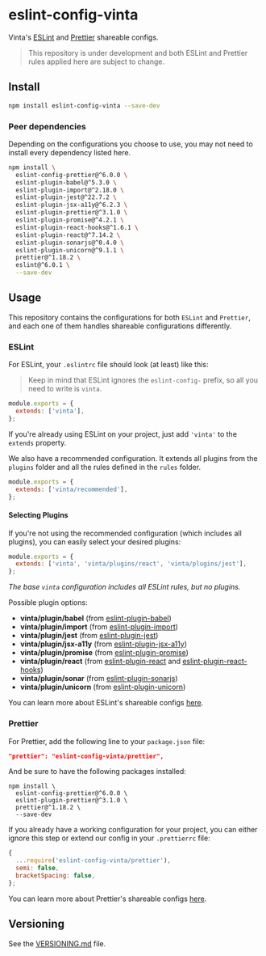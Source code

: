 # eslint-config-vinta

Vinta's [ESLint](http://eslint.org) and [Prettier](https://prettier.io/) shareable configs.

> This repository is under development and both ESLint and Prettier rules applied here are subject to change.

## Install

```bash
npm install eslint-config-vinta --save-dev
```

### Peer dependencies

Depending on the configurations you choose to use, you may not need to install every dependency listed here.

```bash
npm install \
  eslint-config-prettier@^6.0.0 \
  eslint-plugin-babel@^5.3.0 \
  eslint-plugin-import@^2.18.0 \
  eslint-plugin-jest@^22.7.2 \
  eslint-plugin-jsx-a11y@^6.2.3 \
  eslint-plugin-prettier@^3.1.0 \
  eslint-plugin-promise@^4.2.1 \
  eslint-plugin-react-hooks@^1.6.1 \
  eslint-plugin-react@^7.14.2 \
  eslint-plugin-sonarjs@^0.4.0 \
  eslint-plugin-unicorn@^9.1.1 \
  prettier@^1.18.2 \
  eslint@^6.0.1 \
  --save-dev
```

## Usage

This repository contains the configurations for both `ESLint` and `Prettier`, and each one of them handles shareable configurations differently.

### ESLint

For ESLint, your `.eslintrc` file should look (at least) like this:

> Keep in mind that ESLint ignores the `eslint-config-` prefix, so all you need to write is `vinta`.

```js
module.exports = {
  extends: ['vinta'],
};
```

If you're already using ESLint on your project, just add `'vinta'` to the `extends` property.

We also have a recommended configuration. It extends all plugins from the `plugins` folder and all the rules defined in the `rules` folder.

```js
module.exports = {
  extends: ['vinta/recommended'],
};
```

#### Selecting Plugins

If you're not using the recommended configuration (which includes all plugins), you can easily select your desired plugins:

```js
module.exports = {
  extends: ['vinta', 'vinta/plugins/react', 'vinta/plugins/jest'],
};
```

*The base `vinta` configuration includes all ESLint rules, but no plugins.*

Possible plugin options:

- **vinta/plugin/babel** (from [eslint-plugin-babel](https://github.com/babel/eslint-plugin-babel))
- **vinta/plugin/import** (from [eslint-plugin-import](https://github.com/benmosher/eslint-plugin-import))
- **vinta/plugin/jest** (from [eslint-plugin-jest](https://github.com/jest-community/eslint-plugin-jest))
- **vinta/plugin/jsx-a11y** (from [eslint-plugin-jsx-a11y](https://github.com/evcohen/eslint-plugin-jsx-a11y))
- **vinta/plugin/promise** (from [eslint-plugin-promise](https://github.com/xjamundx/eslint-plugin-promise))
- **vinta/plugin/react** (from [eslint-plugin-react](https://github.com/yannickcr/eslint-plugin-react) and [eslint-plugin-react-hooks](https://github.com/facebook/react/tree/master/packages/eslint-plugin-react-hooks))
- **vinta/plugin/sonar** (from [eslint-plugin-sonarjs](https://github.com/SonarSource/eslint-plugin-sonarjs))
- **vinta/plugin/unicorn** (from [eslint-plugin-unicorn](https://github.com/sindresorhus/eslint-plugin-unicorn))

You can learn more about ESLint's shareable configs [here](http://eslint.org/docs/developer-guide/shareable-configs).

### Prettier

For Prettier, add the following line to your `package.json` file:

```json
"prettier": "eslint-config-vinta/prettier",
```

And be sure to have the following packages installed:

```
npm install \
  eslint-config-prettier@^6.0.0 \
  eslint-plugin-prettier@^3.1.0 \
  prettier@^1.18.2 \
  --save-dev
```

If you already have a working configuration for your project, you can either ignore this step or extend our config in your `.prettierrc` file:

```js
{
  ...require('eslint-config-vinta/prettier'),
  semi: false,
  bracketSpacing: false,
};
```

You can learn more about Prettier's shareable configs [here](https://github.com/prettier/prettier/blob/master/docs/configuration.md#sharing-configurations).

## Versioning

See the [VERSIONING.md](VERSIONING.md) file.
